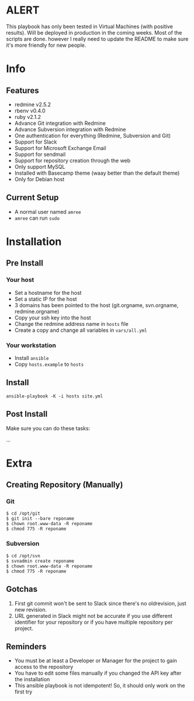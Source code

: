 
# ALERT

This playbook has only been tested in Virtual Machines (with positive results). Will be deployed in production in the coming weeks. Most of the scripts are done. however I really need to update the README to make sure it's more friendly for new people.

# Info

## Features

- redmine v2.5.2
- rbenv v0.4.0
- ruby v2.1.2 
- Advance Git integration with Redmine
- Advance Subversion integration with Redmine
- One authentication for everything (Redmine, Subversion and Git)
- Support for Slack
- Support for Microsoft Exchange Email
- Support for sendmail
- Support for repository creation through the web
- Only support MySQL
- Installed with Basecamp theme (waay better than the default theme)
- Only for Debian host

## Current Setup

- A normal user named `amree`
- `amree` can run `sudo`

# Installation

## Pre Install

### Your host

- Set a hostname for the host
- Set a static IP for the host
- 3 domains has been pointed to the host (git.orgname, svn.orgname,
  redmine.orgname)
- Copy your ssh key into the host
- Change the redmine address name in `hosts` file
- Create a copy and change all variables in `vars/all.yml`

### Your workstation

- Install `ansible`
- Copy `hosts.example` to `hosts`

## Install

```
ansible-playbook -K -i hosts site.yml
```

## Post Install

Make sure you can do these tasks:

...

# Extra

## Creating Repository (Manually)

### Git

```
$ cd /opt/git
$ git init --bare reponame
$ chown root.www-data -R reponame
$ chmod 775 -R reponame
```

### Subversion

```
$ cd /opt/svn
$ svnadmin create reponame
$ chown root.www-data -R reponame
$ chmod 775 -R reponame
```

##  Gotchas

1. First git commit won't be sent to Slack since there's no oldrevision, just
   new revision.
2. URL generated in Slack might not be accurate if you use different identifier
   for your repository or if you have multiple repository per project.

## Reminders

- You must be at least a Developer or Manager for the project to gain access to the repository
- You have to edit some files manually if you changed the API key after the
  installation
- This ansible playbook is not idempotent! So, it should only work on the first
  try


